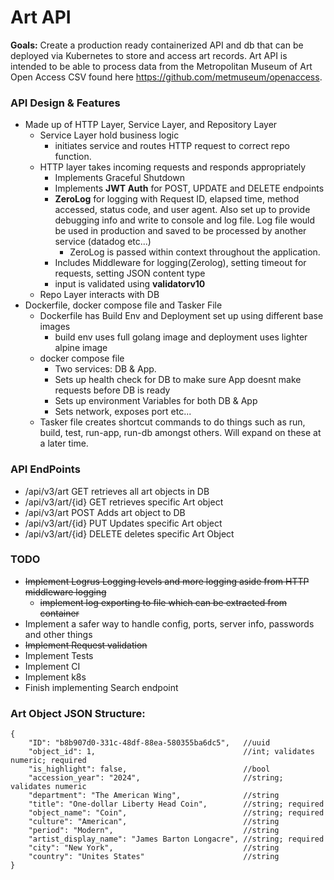 <h1>Art API</h1>

**Goals:** Create a production ready containerized API and db that can be deployed via Kubernetes to store and access art records. Art API is intended to be able to process data from the Metropolitan Museum of Art Open Access CSV found here https://github.com/metmuseum/openaccess.

<h3>API Design & Features</h3>

- Made up of HTTP Layer, Service Layer, and Repository Layer
    - Service Layer hold business logic
        - initiates service and routes HTTP request to correct repo function.
    - HTTP layer takes incoming requests and responds appropriately
        - Implements Graceful Shutdown 
        - Implements **JWT Auth** for POST, UPDATE and DELETE endpoints
        - **ZeroLog** for logging with Request ID, elapsed time, method accessed, status code, and user agent. Also set up to provide debugging info and write to console and log file. Log file would be used in production and saved to be processed by another service (datadog etc...)
            - ZeroLog is passed within context throughout the application.
        - Includes Middleware for logging(Zerolog), setting timeout for requests, setting JSON content type
        - input is validated using **validatorv10** 
    - Repo Layer interacts with DB
- Dockerfile, docker compose file and Tasker File
    - Dockerfile has Build Env and Deployment set up using different base images
        - build env uses full golang image and deployment uses lighter alpine image
    - docker compose file 
        - Two services: DB & App.
        - Sets up health check for DB to make sure App doesnt make requests before DB is ready
        - Sets up environment Variables for both DB & App
        - Sets network, exposes port etc...
    - Tasker file creates shortcut commands to do things such as run, build, test, run-app, run-db amongst others. Will expand on these at a later time.  

<h3>API EndPoints</h3>

- /api/v3/art       GET retrieves all art objects in DB
- /api/v3/art/{id}  GET retrieves specific Art object
- /api/v3/art       POST Adds art object  to DB
- /api/v3/art/{id}  PUT Updates specific Art object
- /api/v3/art/{id}  DELETE deletes specific Art Object

<h3>TODO</h3>

- ~~Implement Logrus Logging levels and more logging aside from HTTP middleware logging~~
    - ~~implement log exporting to file which can be extracted from container~~
- Implement a safer way to handle config, ports, server info, passwords and other things
- ~~Implement Request validation~~
- Implement Tests
- Implement CI
- Implement k8s 
- Finish implementing Search endpoint


<h3>Art Object  JSON Structure:</h3>

```
{
    "ID": "b8b907d0-331c-48df-88ea-580355ba6dc5",   //uuid
    "object_id": 1,                                 //int; validates numeric; required
    "is_highlight": false,                          //bool
    "accession_year": "2024",                       //string; validates numeric
    "department": "The American Wing",              //string
    "title": "One-dollar Liberty Head Coin",        //string; required
    "object_name": "Coin",                          //string; required
    "culture": "American",                          //string
    "period": "Modern",                             //string
    "artist_display_name": "James Barton Longacre", //string; required
    "city": "New York",                             //string 
    "country": "Unites States"                      //string 
}
```




